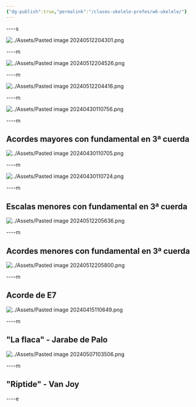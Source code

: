 ```yaml
---
{"dg-publish":true,"permalink":"/clases-ukelele-profes/w6-ukelele/"}
---
```



----s

![../Assets/Pasted image 20240512204301.png](/img/user/Assets/Pasted%20image%2020240512204301.png)

----m

![../Assets/Pasted image 20240512204526.png](/img/user/Assets/Pasted%20image%2020240512204526.png)

----m

![../Assets/Pasted image 20240512204416.png](/img/user/Assets/Pasted%20image%2020240512204416.png)

----m

![../Assets/Pasted image 20240430110756.png](/img/user/Assets/Pasted%20image%2020240430110756.png)

----m


## Acordes mayores con fundamental en 3ª cuerda

![../Assets/Pasted image 20240430110705.png](/img/user/Assets/Pasted%20image%2020240430110705.png)

----m

![../Assets/Pasted image 20240430110724.png](/img/user/Assets/Pasted%20image%2020240430110724.png)


----m

## Escalas menores con fundamental en 3ª cuerda

![../Assets/Pasted image 20240512205636.png](/img/user/Assets/Pasted%20image%2020240512205636.png)

----m

## Acordes menores con fundamental en 3ª cuerda

![../Assets/Pasted image 20240512205800.png](/img/user/Assets/Pasted%20image%2020240512205800.png)

----m

## Acorde de E7

![../Assets/Pasted image 20240415110649.png](/img/user/Assets/Pasted%20image%2020240415110649.png)


----m

## "La flaca" - Jarabe de Palo

![../Assets/Pasted image 20240507103506.png](/img/user/Assets/Pasted%20image%2020240507103506.png)

----m

## "Riptide" - Van Joy

----e